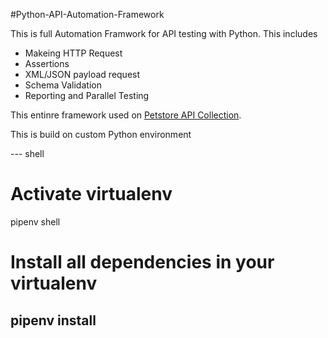#Python-API-Automation-Framework

This is full Automation Framwork for  API testing with Python. This includes
* Makeing  HTTP Request
* Assertions
* XML/JSON payload request
* Schema Validation
* Reporting and Parallel Testing

This entinre framework used on [Petstore API Collection](https://petstore.swagger.io/#/user/updateUser). 

This is build on custom Python environment

--- shell
# Activate virtualenv
pipenv shell
# Install all dependencies in your virtualenv
pipenv install
---
